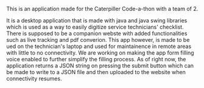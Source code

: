 This is an application made for the Caterpiller Code-a-thon with a team of 2.

It is a desktop application that is made with java and java swing libraries which is used as a way to easily digitize service technicians' checklist. 
There is supposed to be a companion webste with added functionalities such as live tracking and pdf converion.
This app however, is made to be ued on the technician's laptop and used for maintainence in remote areas with little to no connectivity.
We are working on making the app form filling voice enabled to further simplify the filling process.
As of right now, the application returns a JSON string on pressing the submit button which can be made to write to a JSON file and then uploaded to the website when connectivity resumes.
